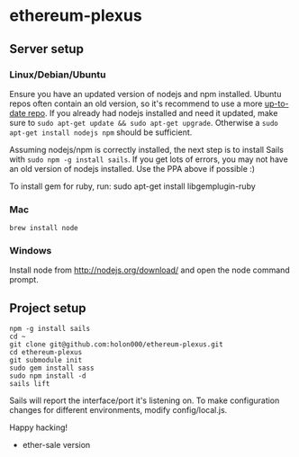 # ethereum-plexus

## Server setup

### Linux/Debian/Ubuntu
Ensure you have an updated version of nodejs and npm installed. Ubuntu repos often contain an old version, so it's recommend to use a more [up-to-date repo](https://launchpad.net/~chris-lea/+archive/node.js/).
If you already had nodejs installed and need it updated, make sure to `sudo apt-get update && sudo apt-get upgrade`. Otherwise a `sudo apt-get install nodejs npm` should be sufficient.

Assuming nodejs/npm is correctly installed, the next step is to install Sails with `sudo npm -g install sails`. If you get lots of errors, you may not have an old version of nodejs installed. Use the PPA above if possible :)

To install gem for ruby, run:
sudo apt-get install libgemplugin-ruby

### Mac
`brew install node`

### Windows
Install node from http://nodejs.org/download/ and open the node command prompt.

## Project setup
```
npm -g install sails
cd ~
git clone git@github.com:holon000/ethereum-plexus.git
cd ethereum-plexus
git submodule init
sudo gem install sass
sudo npm install -d
sails lift
```

Sails will report the interface/port it's listening on. To make configuration changes for different environments, modify config/local.js.

Happy hacking!

- ether-sale version
